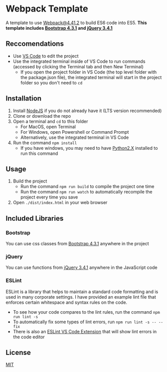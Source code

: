 # Webpack Template

A template to use Webpack@4.41.2 to build ES6 code into ES5.
__This template includes [Bootstrap 4.3.1](https://getbootstrap.com/docs/4.3/layout/overview/) and [jQuery 3.4.1](https://api.jquery.com/)__

## Reccomendations

* Use [VS Code](https://code.visualstudio.com/) to edit the project
* Use the integrated terminal inside of VS Code to run commands (accessed by clicking the Terminal tab and then New Terminal)
    * If you open the project folder in VS Code (the top level folder with the package.json file), the integrated terminal will start in the project folder so you don't need to `cd`

## Installation

1. Install [NodeJS](https://nodejs.org/en/) if you do not already have it (LTS version recommended)
1. Clone or download the repo
1. Open a terminal and `cd` to this folder
    * For MacOS, open Terminal
    * For Windows, open Powershell or Command Prompt
    * Alternatively, use the integrated terminal in VS Code
1. Run the command `npm install`
    * If you have windows, you may need to have [Python2.X](https://www.python.org/downloads/release/python-2717/) installed to run this command

## Usage

1. Build the project
    * Run the command `npm run build` to compile the project one time
    * Run the command `npm run watch` to automatically recompile the project every time you save
1. Open `./dist/index.html` in your web browser

## Included Libraries
### Bootstrap
You can use css classes from [Bootstrap 4.3.1](https://getbootstrap.com/docs/4.3/layout/overview/) anywhere in the project

### jQuery
You can use functions from [jQuery 3.4.1](https://api.jquery.com/) anywhere in the JavaScript code

### ESLint
ESLint is a library that helps to maintain a standard code formatting and is used in many corporate settings.
I have provided an example lint file that enforces certain whitespace and syntax rules on the code.
* To see how your code compares to the lint rules, run the command `npm run lint -s`
* To automatically fix some types of lint errors, run `npm run lint -s -- --fix`
* There is also an [ESLint VS Code Extension](https://marketplace.visualstudio.com/items?itemName=dbaeumer.vscode-eslint) that will show lint errors in the code editor

## License
[MIT](https://choosealicense.com/licenses/mit/)